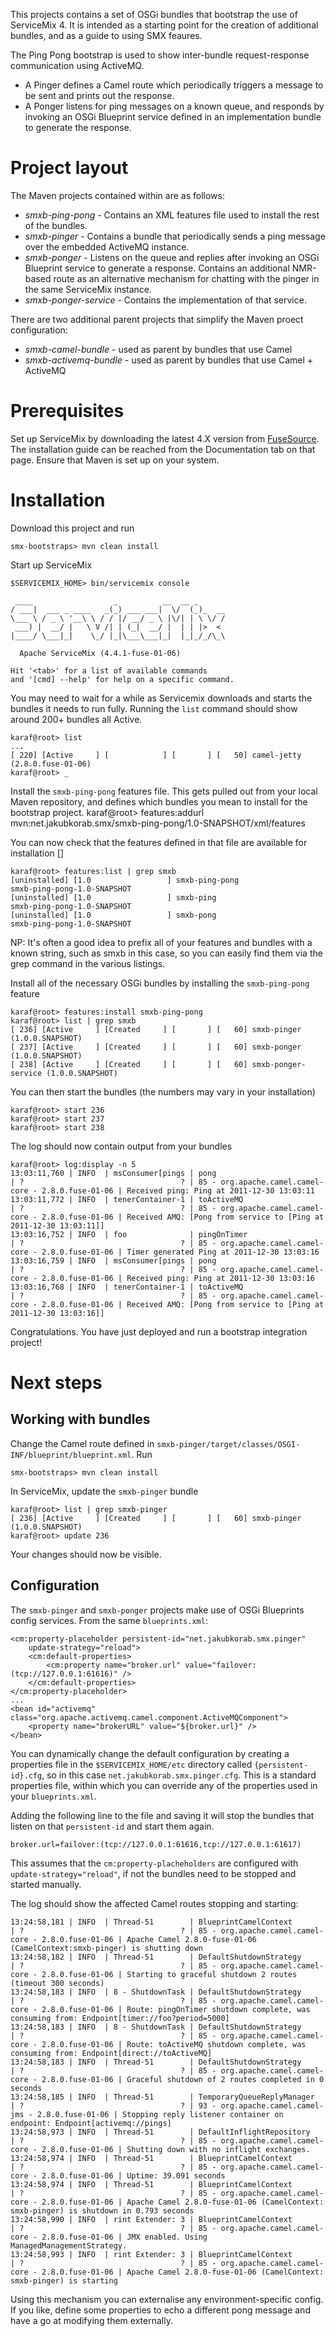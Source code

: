 This projects contains a set of OSGi bundles that bootstrap the use of ServiceMix 4. It is intended as a starting point for the creation of additional bundles, and as a guide to using SMX feaures.

The Ping Pong bootstrap is used to show inter-bundle request-response communication using ActiveMQ. 
* A Pinger defines a Camel route which periodically triggers a message to be sent and prints out the response.
* A Ponger listens for ping messages on a known queue, and responds by invoking an OSGi Blueprint service defined in an implementation bundle to generate the response. 

Project layout
==============
The Maven projects contained within are as follows:
* _smxb-ping-pong_ - Contains an XML features file used to install the rest of the bundles.
* _smxb-pinger_ - Contains a bundle that periodically sends a ping message over the embedded ActiveMQ instance.
* _smxb-ponger_ - Listens on the queue and replies after invoking an OSGi Blueprint service to generate a response. Contains an additional NMR-based route as an alternative mechanism for chatting with the pinger in the same ServiceMix instance.
* _smxb-ponger-service_ - Contains the implementation of that service.

There are two additional parent projects that simplify the Maven proect configuration:
* _smxb-camel-bundle_ - used as parent by bundles that use Camel
* _smxb-activemq-bundle_ - used as parent by bundles that use Camel + ActiveMQ

Prerequisites
=============
Set up ServiceMix by downloading the latest 4.X version from [FuseSource](http://fusesource.com/products/enterprise-servicemix/). 
The installation guide can be reached from the Documentation tab on that page. 
Ensure that Maven is set up on your system. 

Installation
============
Download this project and run

	smx-bootstraps> mvn clean install

Start up ServiceMix

	$SERVICEMIX_HOME> bin/servicemix console 
	
	 ____                  _          __  __ _      
	/ ___|  ___ _ ____   _(_) ___ ___|  \/  (_)_  __
	\___ \ / _ \ '__\ \ / / |/ __/ _ \ |\/| | \ \/ /
	 ___) |  __/ |   \ V /| | (_|  __/ |  | | |>  < 
	|____/ \___|_|    \_/ |_|\___\___|_|  |_|_/_/\_\
	
	  Apache ServiceMix (4.4.1-fuse-01-06)
	
	Hit '<tab>' for a list of available commands
	and '[cmd] --help' for help on a specific command.

You may need to wait for a while as Servicemix downloads and starts the bundles it needs to run fully. Running the `list` command should show around 200+ bundles all Active.

	karaf@root> list
	...
	[ 220] [Active     ] [            ] [       ] [   50] camel-jetty (2.8.0.fuse-01-06)
	karaf@root> _

Install the `smxb-ping-pong` features file. This gets pulled out from your local Maven repository, and defines which bundles you mean to install for the bootstrap project.
	karaf@root> features:addurl mvn:net.jakubkorab.smx/smxb-ping-pong/1.0-SNAPSHOT/xml/features
	
You can now check that the features defined in that file are available for installation []

	karaf@root> features:list | grep smxb
	[uninstalled] [1.0                 ] smxb-ping-pong                       smxb-ping-pong-1.0-SNAPSHOT       
	[uninstalled] [1.0                 ] smxb-ping                            smxb-ping-pong-1.0-SNAPSHOT       
	[uninstalled] [1.0                 ] smxb-pong                            smxb-ping-pong-1.0-SNAPSHOT
	
NP: It's often a good idea to prefix all of your features and bundles with a known string, such as smxb in this case, so you can easily find them via the grep command in the various  listings.

Install all of the necessary OSGi bundles by installing the `smxb-ping-pong` feature

	karaf@root> features:install smxb-ping-pong
	karaf@root> list | grep smxb
	[ 236] [Active     ] [Created     ] [       ] [   60] smxb-pinger (1.0.0.SNAPSHOT)
	[ 237] [Active     ] [Created     ] [       ] [   60] smxb-ponger (1.0.0.SNAPSHOT)
	[ 238] [Active     ] [Created     ] [       ] [   60] smxb-ponger-service (1.0.0.SNAPSHOT)

You can then start the bundles (the numbers may vary in your installation)

	karaf@root> start 236
	karaf@root> start 237
	karaf@root> start 238

The log should now contain output from your bundles

	karaf@root> log:display -n 5
	13:03:11,760 | INFO  | msConsumer[pings | pong                             | ?                                   ? | 85 - org.apache.camel.camel-core - 2.8.0.fuse-01-06 | Received ping: Ping at 2011-12-30 13:03:11
	13:03:11,772 | INFO  | tenerContainer-1 | toActiveMQ                       | ?                                   ? | 85 - org.apache.camel.camel-core - 2.8.0.fuse-01-06 | Received AMQ: [Pong from service to [Ping at 2011-12-30 13:03:11]]
	13:03:16,752 | INFO  | foo              | pingOnTimer                      | ?                                   ? | 85 - org.apache.camel.camel-core - 2.8.0.fuse-01-06 | Timer generated Ping at 2011-12-30 13:03:16
	13:03:16,759 | INFO  | msConsumer[pings | pong                             | ?                                   ? | 85 - org.apache.camel.camel-core - 2.8.0.fuse-01-06 | Received ping: Ping at 2011-12-30 13:03:16
	13:03:16,768 | INFO  | tenerContainer-1 | toActiveMQ                       | ?                                   ? | 85 - org.apache.camel.camel-core - 2.8.0.fuse-01-06 | Received AMQ: [Pong from service to [Ping at 2011-12-30 13:03:16]]

Congratulations. You have just deployed and run a bootstrap integration project!

Next steps
==========
Working with bundles
--------------------
Change the Camel route defined in `smxb-pinger/target/classes/OSGI-INF/blueprint/blueprint.xml`.
Run 

	smx-bootstraps> mvn clean install

In ServiceMix, update the `smxb-pinger` bundle

	karaf@root> list | grep smxb-pinger
	[ 236] [Active     ] [Created     ] [       ] [   60] smxb-pinger (1.0.0.SNAPSHOT)
	karaf@root> update 236

Your changes should now be visible.

Configuration
-------------
The `smxb-pinger` and `smxb-ponger` projects make use of OSGi Blueprints config services. From the same `blueprints.xml`:

	<cm:property-placeholder persistent-id="net.jakubkorab.smx.pinger"
		update-strategy="reload">
		<cm:default-properties>
			<cm:property name="broker.url" value="failover:(tcp://127.0.0.1:61616)" />
		</cm:default-properties>
	</cm:property-placeholder>
	...
    <bean id="activemq" class="org.apache.activemq.camel.component.ActiveMQComponent">
        <property name="brokerURL" value="${broker.url}" />
    </bean>
    
You can dynamically change the default configuration by creating a properties file in the `$SERVICEMIX_HOME/etc` directory called `{persistent-id}.cfg`, so in this case `net.jakubkorab.smx.pinger.cfg`. This is a standard properties file, within which you can override any of the properties used in your `blueprints.xml`.

Adding the following line to the file and saving it will stop the bundles that listen on that `persistent-id` and start them again.

	broker.url=failover:(tcp://127.0.0.1:61616,tcp://127.0.0.1:61617)

This assumes that the `cm:property-placheholders` are configured with `update-strategy="reload"`, if not the bundles need to be stopped and started manually.

The log should show the affected Camel routes stopping and starting:

	13:24:58,181 | INFO  | Thread-51        | BlueprintCamelContext            | ?                                   ? | 85 - org.apache.camel.camel-core - 2.8.0.fuse-01-06 | Apache Camel 2.8.0-fuse-01-06 (CamelContext:smxb-pinger) is shutting down
	13:24:58,182 | INFO  | Thread-51        | DefaultShutdownStrategy          | ?                                   ? | 85 - org.apache.camel.camel-core - 2.8.0.fuse-01-06 | Starting to graceful shutdown 2 routes (timeout 300 seconds)
	13:24:58,183 | INFO  | 8 - ShutdownTask | DefaultShutdownStrategy          | ?                                   ? | 85 - org.apache.camel.camel-core - 2.8.0.fuse-01-06 | Route: pingOnTimer shutdown complete, was consuming from: Endpoint[timer://foo?period=5000]
	13:24:58,183 | INFO  | 8 - ShutdownTask | DefaultShutdownStrategy          | ?                                   ? | 85 - org.apache.camel.camel-core - 2.8.0.fuse-01-06 | Route: toActiveMQ shutdown complete, was consuming from: Endpoint[direct://toActiveMQ]
	13:24:58,183 | INFO  | Thread-51        | DefaultShutdownStrategy          | ?                                   ? | 85 - org.apache.camel.camel-core - 2.8.0.fuse-01-06 | Graceful shutdown of 2 routes completed in 0 seconds
	13:24:58,185 | INFO  | Thread-51        | TemporaryQueueReplyManager       | ?                                   ? | 93 - org.apache.camel.camel-jms - 2.8.0.fuse-01-06 | Stopping reply listener container on endpoint: Endpoint[activemq://pings]
	13:24:58,973 | INFO  | Thread-51        | DefaultInflightRepository        | ?                                   ? | 85 - org.apache.camel.camel-core - 2.8.0.fuse-01-06 | Shutting down with no inflight exchanges.
	13:24:58,974 | INFO  | Thread-51        | BlueprintCamelContext            | ?                                   ? | 85 - org.apache.camel.camel-core - 2.8.0.fuse-01-06 | Uptime: 39.091 seconds
	13:24:58,974 | INFO  | Thread-51        | BlueprintCamelContext            | ?                                   ? | 85 - org.apache.camel.camel-core - 2.8.0.fuse-01-06 | Apache Camel 2.8.0-fuse-01-06 (CamelContext: smxb-pinger) is shutdown in 0.793 seconds
	13:24:58,990 | INFO  | rint Extender: 3 | BlueprintCamelContext            | ?                                   ? | 85 - org.apache.camel.camel-core - 2.8.0.fuse-01-06 | JMX enabled. Using ManagedManagementStrategy.
	13:24:58,993 | INFO  | rint Extender: 3 | BlueprintCamelContext            | ?                                   ? | 85 - org.apache.camel.camel-core - 2.8.0.fuse-01-06 | Apache Camel 2.8.0-fuse-01-06 (CamelContext: smxb-pinger) is starting

Using this mechanism you can externalise any environment-specific config. If you like, define some properties to echo a different pong message and have a go at modifying them externally.

